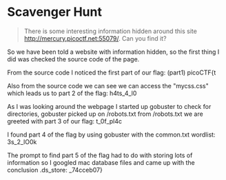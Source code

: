 # Scavenger Hunt

> There is some interesting information hidden around this site http://mercury.picoctf.net:55079/. Can you find it?

So we have been told a website with information hidden, so the first thing I did was checked the source code of the page.

From the source code I noticed the first part of our flag: (part1) picoCTF{t

Also from the source code we can see we can access the "mycss.css" which leads us to part 2 of the flag: h4ts_4_l0

As I was looking around the webpage I started up gobuster to check for directories, gobuster picked up on /robots.txt
from /robots.txt we are greeted with part 3 of our flag: t_0f_pl4c

I found part 4 of the flag by using gobuster with the common.txt wordlist: 3s_2_lO0k

The prompt to find part 5 of the flag had to do with storing lots of information so I googled mac database files and came up with the conclusion .ds_store: _74cceb07}
